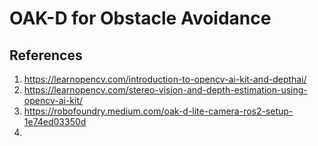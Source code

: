 # OAK-D for Obstacle Avoidance







## References
1. https://learnopencv.com/introduction-to-opencv-ai-kit-and-depthai/
2. https://learnopencv.com/stereo-vision-and-depth-estimation-using-opencv-ai-kit/
3. https://robofoundry.medium.com/oak-d-lite-camera-ros2-setup-1e74ed03350d
4. 
